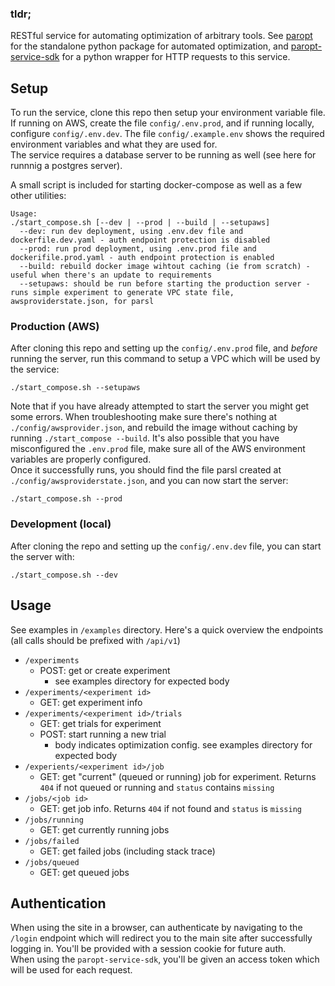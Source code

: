 ### tldr;
RESTful service for automating optimization of arbitrary tools. See [paropt](https://github.com/globus-labs/ParaOpt) for the standalone python package for automated optimization, and [paropt-service-sdk](https://github.com/globus-labs/ParaOpt/paropt-service-sdk) for a python wrapper for HTTP requests to this service.

## Setup
To run the service, clone this repo then setup your environment variable file. If running on AWS, create the file `config/.env.prod`, and if running locally, configure `config/.env.dev`. The file `config/.example.env` shows the required environment variables and what they are used for.  
The service requires a database server to be running as well (see here for runnnig a postgres server).

A small script is included for starting docker-compose as well as a few other utilities:
```
Usage:
./start_compose.sh [--dev | --prod | --build | --setupaws]
  --dev: run dev deployment, using .env.dev file and dockerfile.dev.yaml - auth endpoint protection is disabled
  --prod: run prod deployment, using .env.prod file and dockerifile.prod.yaml - auth endpoint protection is enabled
  --build: rebuild docker image wihtout caching (ie from scratch) - useful when there's an update to requirements
  --setupaws: should be run before starting the production server - runs simple experiment to generate VPC state file, awsproviderstate.json, for parsl
```

### Production (AWS)
After cloning this repo and setting up the `config/.env.prod` file, and *before* running the server, run this command to setup a VPC which will be used by the service:
```
./start_compose.sh --setupaws
```
Note that if you have already attempted to start the server you might get some errors. When troubleshooting make sure there's nothing at `./config/awsprovider.json`, and rebuild the image without caching by running `./start_compose --build`. It's also possible that you have misconfigured the `.env.prod` file, make sure all of the AWS environment variables are properly configured.  
Once it successfully runs, you should find the file parsl created at `./config/awsproviderstate.json`, and you can now start the server:
```
./start_compose.sh --prod
```

### Development (local)
After cloning the repo and setting up the `config/.env.dev` file, you can start the server with:
```
./start_compose.sh --dev
```

## Usage
See examples in `/examples` directory. Here's a quick overview the endpoints (all calls should be prefixed with `/api/v1`)
* `/experiments`
  * POST: get or create experiment
    * see examples directory for expected body
* `/experiments/<experiment id>`
  * GET: get experiment info
* `/experiments/<experiment id>/trials`
  * GET: get trials for experiment
  * POST: start running a new trial
    * body indicates optimization config. see examples directory for expected body
* `/experients/<experiment id>/job`
  * GET: get "current" (queued or running) job for experiment. Returns `404` if not queued or running and `status` contains `missing`
* `/jobs/<job id>`
  * GET: get job info. Returns `404` if not found and `status` is `missing`
* `/jobs/running`
  * GET: get currently running jobs
* `/jobs/failed`
  * GET: get failed jobs (including stack trace)
* `/jobs/queued`
  * GET: get queued jobs

## Authentication
When using the site in a browser, can authenticate by navigating to the `/login` endpoint which will redirect you to the main site after successfully logging in. You'll be provided with a session cookie for future auth.  
When using the `paropt-service-sdk`, you'll be given an access token which will be used for each request.
